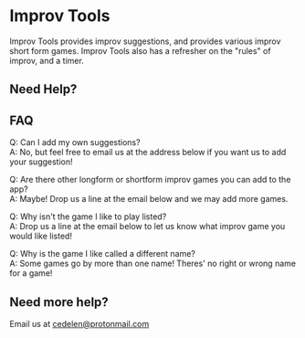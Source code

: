 # Improv Tools

Improv Tools provides improv suggestions, and provides various improv short form games. Improv Tools also has a refresher on the "rules" of improv, and a timer.

## Need Help?

## FAQ

Q: Can I add my own suggestions?<br>
A: No, but feel free to email us at the address below if you want us to add your suggestion!

Q: Are there other longform or shortform improv games you can add to the app?<br>
A: Maybe! Drop us a line at the email below and we may add more games.

Q: Why isn't the game I like to play listed? <br>
A: Drop us a line at the email below to let us know what improv game you would like listed!

Q: Why is the game I like called a different name?<br>
A: Some games go by more than one name! Theres' no right or wrong name for a game!

## Need more help?
Email us at cedelen@protonmail.com


